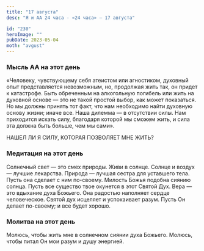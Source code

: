 ```yaml
---
title: "17 августа"
desc: "Я и АА 24 часа - «24 часа» — 17 августа"

id: "230"
heroImage: ""
pubDate: 2023-05-04
moth: "avgust"
---
```


### Мысль АА на этот день

«Человеку, чувствующему себя атеистом или агностиком, духовный опыт
представляется невозможным, но, продолжая жить так, он придет к катастрофе.
Быть обреченным на алкогольную погибель или жить на духовной основе — это не
такой простой выбор, как может показаться. Но мы должны принять тот факт, что
нам необходимо найти духовную основу жизни; иначе все. Наша дилемма — в
отсутствии силы. Нам приходится искать силу, благодаря которой мы сможем жить,
и сила эта должна быть больше, чем мы сами».

НАШЕЛ ЛИ Я СИЛУ, КОТОРАЯ ПОЗВОЛЯЕТ МНЕ ЖИТЬ?

### Медитация на этот день

Солнечный свет — это смех природы. Живи в солнце. Солнце и воздух — лучшие
лекарства. Природа — лучшая сестра для уставшего тела. Пусть она сделает с ним
по-своему. Милость Божья подобна сиянию солнца. Пусть все существо твое
окунется в этот Святой Дух. Вера — это вдыхание духа Божьего. Она радостью
наполняет сердце человеческое. Святой дух исцеляет и успокаивает разум. Пусть
Он делает по-своему; и все будет хорошо.

### Молитва на этот день

Молюсь, чтобы жить мне в солнечном сиянии духа Божьего. Молюсь, чтобы питал Он
мои разум и душу энергией.
